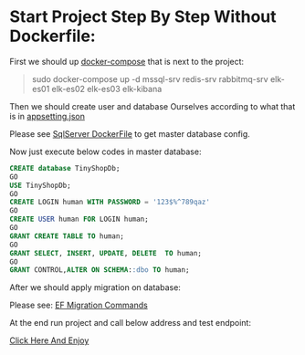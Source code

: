 # Start Project Step By Step Without Dockerfile:

First we should up [docker-compose](../../docker-compose.yml) that is next to the project:
> sudo docker-compose up -d mssql-srv redis-srv rabbitmq-srv elk-es01 elk-es02 elk-es03 elk-kibana

Then we should create user and database Ourselves according to what that is in [appsetting.json](../../Src/Presentation/WebApi/appsettings.json)

Please see [SqlServer DockerFile](../../Containers/services/sqlserver/Dockerfile) to get master database config.

Now just execute below codes in master database:

~~~~sql
CREATE database TinyShopDb;
GO
USE TinyShopDb;
GO
CREATE LOGIN human WITH PASSWORD = '123$%^789qaz'
GO
CREATE USER human FOR LOGIN human;
GO
GRANT CREATE TABLE TO human;
GO
GRANT SELECT, INSERT, UPDATE, DELETE  TO human;
GO
GRANT CONTROL,ALTER ON SCHEMA::dbo TO human;
~~~~

After we should apply migration on database:

Please see: [EF Migration Commands](./EF_Migration_Commands.md)

At the end run project and call below address and test endpoint:

[Click Here And Enjoy](http://localhost:6020/swagger/index.html)